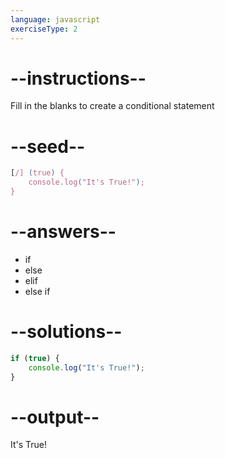 ```yaml
---
language: javascript
exerciseType: 2
---
```


# --instructions--

Fill in the blanks to create a conditional statement

# --seed--

```javascript
[/] (true) {
    console.log("It's True!");
}
```

# --answers--

- if
- else
- elif
- else if

# --solutions--

```javascript
if (true) {
    console.log("It's True!");
}
```

# --output--

It's True!
